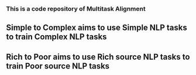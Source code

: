 ### This is a code repository of Multitask Alignment

## Simple to Complex aims to use Simple NLP tasks to train Complex NLP tasks

## Rich to Poor aims to use Rich source NLP tasks to train Poor source NLP tasks

